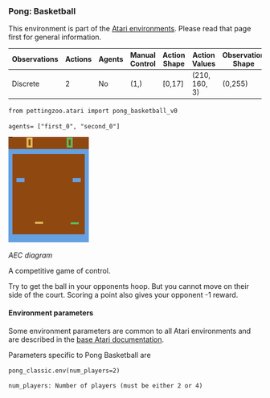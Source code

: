 
### Pong: Basketball

This environment is part of the [Atari environments](../atari.md). Please read that page first for general information.

| Observations | Actions | Agents  | Manual Control | Action Shape | Action Values | Observation Shape | Observation Values | Num States |
|--------------|---------|---------|----------------|--------------|---------------|-------------------|--------------------|------------|
| Discrete  | 2 | No      | (1,)    | [0,17]         | (210, 160, 3)         | (0,255)            | ?          |

`from pettingzoo.atari import pong_basketball_v0`

`agents= ["first_0", "second_0"]`

![pong_basketball gif](atari_pong_basketball.gif)

*AEC diagram*

A competitive game of control.

Try to get the ball in your opponents hoop. But you cannot move on their side of the court. Scoring a point also gives your opponent -1 reward.


#### Environment parameters

Some environment parameters are common to all Atari environments and are described in the [base Atari documentation](../atari.md).

Parameters specific to Pong Basketball are

```
pong_classic.env(num_players=2)
```

```
num_players: Number of players (must be either 2 or 4)
```
